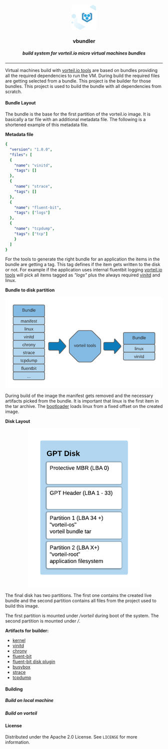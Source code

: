 <br />
<p align="center">
  <a href="https://github.com/vorteil/vbundler">
    <img src="assets/vlogo.png" alt="Logo" width="80" height="80">
  </a>
  <h3 align="center">vbundler</h3>
  <h5 align="center">build system for vorteil.io micro virtual machines bundles</h5>
</p>

<hr/>

Virtual machines build with [vorteil.io tools](https://github.com/vorteil/vorteil) are based on bundles providing all the required dependencies to run the VM. During build the required files are getting selected from a bundle. This project is the builder for those bundles. This project is used to build the bundle with all dependencies from scratch.

#### Bundle Layout

The bundle is the base for the first partition of the vorteil.io image. It is basically a tar file with an additional metadata file. The following is a shortened example of this metadata file.

**Metadata file**
```yaml
{
  "version": "1.0.0",
  "files": [
  {
    "name": "vinitd",
    "tags": []
  },
  {
    "name": "strace",
    "tags": []
  },
  {
    "name": "fluent-bit",
    "tags": ["logs"]
  },
  {
    "name": "tcpdump",
    "tags": ["tcp"]
    }
  ]
}
```

For the tools to generate the right bundle for an application the items in the bundle are getting a tag. This tag defines if the item gets written to the disk or not. For example if the application uses internal fluentbit logging [vorteil.io tools](https://github.com/vorteil/vorteil) will pick all items tagged as _"logs"_ plus the always required [vinitd](https://github.com/vorteil/vinitd) and linux.

**Bundle to disk partition**
<p align="center">
    <img src="assets/vbundle.png" alt="bundle">
</p>

During build of the image the manifest gets removed and the necessary artifacts picked from the bundle. It is important that linux is the first item in the tar archive. The [bootloader](https://github.com/vorteil/linux-bootloader) loads linux from a fixed offset on the created image.

**Disk Layout**
<p align="center">
    <img src="assets/vdisk.png" alt="bundle">
</p>

The final disk has two partitions. The first one contains the created live bundle and the second partition contains all files from the project used to build this image.

The first partition is mounted under _/vorteil_ during boot of the system. The second partition is mounted under _/_.

**Artifacts for builder:**

- [kernel](https://github.com/vorteil/vlinux)
- [vinitd](https://github.com/vorteil/vinitd)
- [chrony](https://chrony.tuxfamily.org/)
- [fluent-bit](https://github.com/fluent/fluent-bit)
- [fluent-bit disk plugin](https://github.com/vorteil/fluent-bit-disk)
- [busybox](https://busybox.net/)
- [strace](https://github.com/vorteil/strace)
- [tcpdump](https://github.com/vorteil/tcpdump)

#### Building

##### Build on local machine

##### Build on vorteil

#### License

Distributed under the Apache 2.0 License. See `LICENSE` for more information.
